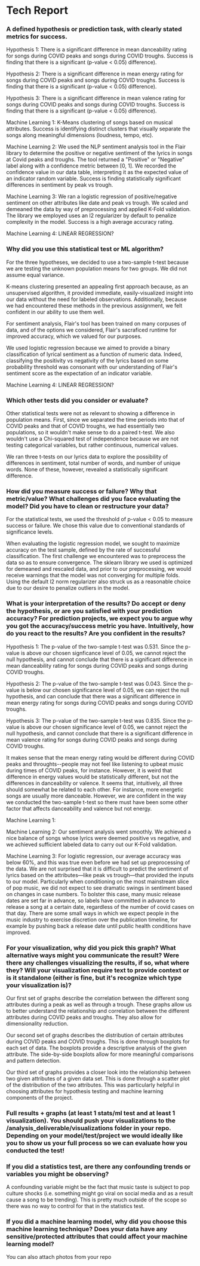 # Tech Report

### A defined hypothesis or prediction task, with clearly stated metrics for success.

Hypothesis 1: There is a significant difference in mean danceability rating for songs during COVID peaks and songs during COVID troughs. Success is finding that there is a significant (p-value < 0.05) difference).

Hypothesis 2: There is a significant difference in mean energy rating for songs during COVID peaks and songs during COVID troughs. Success is finding that there is a significant (p-value < 0.05) difference).

Hypothesis 3: There is a significant difference in mean valence rating for songs during COVID peaks and songs during COVID troughs. Success is finding that there is a significant (p-value < 0.05) difference).

Machine Learning 1: K-Means clustering of songs based on musical attributes. Success is identifying distinct clusters that visually separate the songs along meaningful dimensions (loudness, tempo, etc).

Machine Learning 2: We used the NLP sentiment analysis tool in the Flair library to determine the positive or negative sentiment of the lyrics in songs at Covid peaks and troughs. The tool returned a "Positive" or "Negative" label along with a confidence metric between [0, 1]. We recorded the confidence value in our data table, interpreting it as the expected value of an indicator random variable. Success is finding statistically significant differences in sentiment by peak vs trough.

Machine Learning 3: We ran a logistic regression of positive/negative sentiment on other attributes like date and peak vs trough. We scaled and demeaned the data by way of preprocessing and applied K-Fold validation. The library we employed uses an l2 regularizer by default to penalize complexity in the model. Success is a high average accuracy rating.

Machine Learning 4: LINEAR REGRESSION?

### Why did you use this statistical test or ML algorithm?

For the three hypotheses, we decided to use a two-sample t-test because we are testing the unknown population means for two groups. We did not assume equal variance.

K-means clustering presented an appealing first approach because, as an unsupervised algorithm, it provided immediate, easily-visualized insight into our data without the need for labeled observations. Additionally, because we had encountered these methods in the previous assignment, we felt confident in our ability to use them well.

For sentiment analysis, Flair's tool has been trained on many corpuses of data, and of the options we considered, Flair's sacraficed runtime for improved accuracy, which we valued for our purposes.

We used logistic regression because we aimed to provide a binary classification of lyrical sentiment as a function of numeric data. Indeed, classifying the positivity vs negativity of the lyrics based on some probability threshold was consonant with our understanding of Flair's sentiment score as the expectation of an indicator variable.

Machine Learning 4: LINEAR REGRESSION?

### Which other tests did you consider or evaluate?

Other statistical tests were not as relevant to showing a difference in population means. First, since we separated the time periods into that of COVID peaks and that of COVID troughs, we had essentially two populations, so it wouldn't make sense to do a paired t-test. We also wouldn't use a Chi-squared test of independence because we are not testing categorical variables, but rather continuous, numerical values.

We ran three t-tests on our lyrics data to explore the possibility of differences in sentiment, total number of words, and number of unique words. None of these, however, revealed a statistically significant difference.

### How did you measure success or failure? Why that metric/value? What challenges did you face evaluating the model? Did you have to clean or restructure your data?

For the statistical tests, we used the threshold of p-value < 0.05 to measure success or failure. We chose this value due to conventional standards of significance levels.

When evaluating the logistic regression model, we sought to maximize accuracy on the test sample, defined by the rate of successful classification. The first challenge we encountered was to preprocess the data so as to ensure convergence. The sklearn library we used is optimized for demeaned and rescaled data, and prior to our preprocessing, we would receive warnings that the model was not converging for multiple folds. Using the default l2 norm regularizer also struck us as a reasonable choice due to our desire to penalize outliers in the model.

### What is your interpretation of the results? Do accept or deny the hypothesis, or are you satisfied with your prediction accuracy? For prediction projects, we expect you to argue why you got the accuracy/success metric you have. Intuitively, how do you react to the results? Are you confident in the results?

Hypothesis 1: The p-value of the two-sample t-test was 0.531. Since the p-value is above our chosen signficance level of 0.05, we cannot reject the null hypothesis, and cannot conclude that there is a significant difference in mean danceability rating for songs during COVID peaks and songs during COVID troughs.

Hypothesis 2: The p-value of the two-sample t-test was 0.043. Since the p-value is below our chosen significance level of 0.05, we can reject the null hypothesis, and can conclude that there was a significant difference in mean energy rating for songs during COVID peaks and songs during COVID troughs.

Hypothesis 3: The p-value of the two-sample t-test was 0.835. Since the p-value is above our chosen significance level of 0.05, we cannot reject the null hypothesis, and cannot conclude that there is a significant difference in mean valence rating for songs during COVID peaks and songs during COVID troughs.

It makes sense that the mean energy rating would be different during COVID peaks and throughts--people may not feel like listening to upbeat music during times of COVID peaks, for instance. However, it is weird that difference in energy values would be statistically different, but not the differences in danceability or valence. It seems that, intuitively, all three should somewhat be related to each other. For instance, more energetic songs are usually more danceable. However, we are confident in the way we conducted the two-sample t-test so there must have been some other factor that affects danceability and valence but not energy.

Machine Learning 1:

Machine Learning 2: Our sentiment analysis went smoothly. We achieved a nice balance of songs whose lyrics were deemed positive vs negative, and we achieved sufficient labeled data to carry out our K-Fold validation.

Machine Learning 3: For logistic regression, our average accuracy was below 60%, and this was true even before we had set up preprocessing of the data. We are not surprised that it is difficult to predict the sentiment of lyrics based on the attributes—like peak vs trough—that provided the inputs to our model. Particularly when conditioning on the most mainstream slice of pop music, we did not expect to see dramatic swings in sentiment based on changes in case numbers. To bolster this case, many music release dates are set far in advance, so labels have committed in advance to release a song at a certain date, regardless of the number of covid cases on that day. There are some small ways in which we expect people in the music industry to exercise discretion over the publication timeline, for example by pushing back a release date until public health conditions have improved.

### For your visualization, why did you pick this graph? What alternative ways might you communicate the result? Were there any challenges visualizing the results, if so, what where they? Will your visualization require text to provide context or is it standalone (either is fine, but it's recognize which type your visualization is)?

Our first set of graphs describe the correlation between the different song attributes during a peak as well as through a trough. These graphs allow us to better understand the relationship and correlation between the different attributes during COVID peaks and troughs. They also allow for dimensionality reduction.  

Our second set of graphs describes the distribution of certain attributes during COVID peaks and COVID troughs.  This is done through boxplots for each set of data. The boxplots provide a descriptive analysis of the given attribute. The side-by-side boxplots allow for more meaningful comparisons and pattern detection. 

Our third set of graphs provides a closer look into the relationship between two given attributes of a given data set. This is done through a scatter plot of the distribution of the two attributes. This was particularly helpful in choosing attributes for hypothesis testing and machine learning components of the project. 


### Full results + graphs (at least 1 stats/ml test and at least 1 visualization). You should push your visualizations to the /analysis_deliverable/visualizations folder in your repo. Depending on your model/test/project we would ideally like you to show us your full process so we can evaluate how you conducted the test!

### If you did a statistics test, are there any confounding trends or variables you might be observing?

A confounding variable might be the fact that music taste is subject to pop culture shocks (i.e. something might go viral on social media and as a result cause a song to be trending). This is pretty much outside of the scope so there was no way to control for that in the statistics test.

### If you did a machine learning model, why did you choose this machine learning technique? Does your data have any sensitive/protected attributes that could affect your machine learning model?

You can also attach photos from your repo

